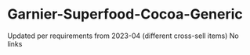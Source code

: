 # Garnier-Superfood-Cocoa-Generic

Updated per requirements from 2023-04 (different cross-sell items)
No links
